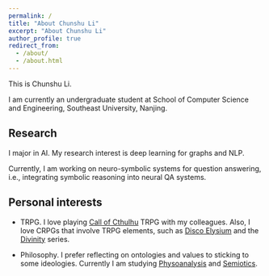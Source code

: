 ```yaml
---
permalink: /
title: "About Chunshu Li"
excerpt: "About Chunshu Li"
author_profile: true
redirect_from: 
  - /about/
  - /about.html
---
```


This is Chunshu Li.

I am currently an undergraduate student at School of Computer Science and Engineering, Southeast University, Nanjing. 

Research
---
I major in AI. My research interest is deep learning for graphs and NLP. 

Currently, I am working on neuro-symbolic systems for question answering, i.e., integrating symbolic reasoning into neural QA systems.

Personal interests
---
- TRPG. I love playing [Call of Cthulhu](https://en.wikipedia.org/wiki/Call_of_Cthulhu_(role-playing_game)) TRPG with my colleagues. Also, I love CRPGs that involve TRPG elements, such as [Disco Elysium](https://en.wikipedia.org/wiki/Disco_Elysium) and the [Divinity](https://en.wikipedia.org/wiki/Divinity_(series)) series.

- Philosophy. I prefer reflecting on ontologies and values to sticking to some ideologies. Currently I am studying [Physoanalysis](https://en.wikipedia.org/wiki/Psychoanalysis) and [Semiotics](https://en.wikipedia.org/wiki/Semiotics).
